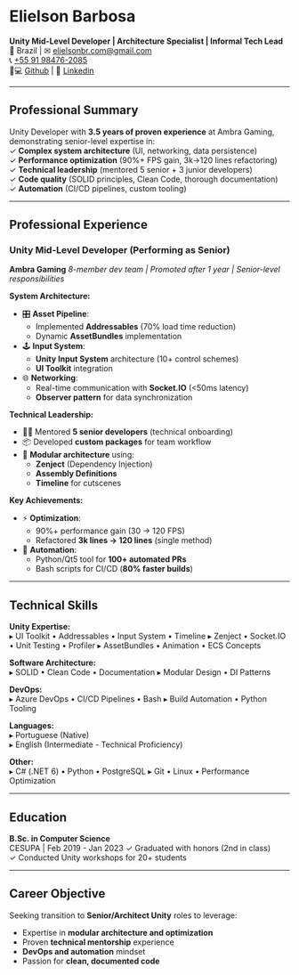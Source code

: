 # **Elielson Barbosa**  
**Unity Mid-Level Developer | Architecture Specialist | Informal Tech Lead**  
📍 Brazil | ✉ [elielsonbr.com@gmail.com](mailto:elielsonbr.com@gmail.com)  
📞 [+55 91 98476-2085](https://api.whatsapp.com/send/?phone=5591982350030)  
👨💻 [Github](https://github.com/Elielson68) | 👔 [Linkedin](https://www.linkedin.com/in/elielson-barbosa/)  

---

## **Professional Summary**  
Unity Developer with **3.5 years of proven experience** at Ambra Gaming, demonstrating senior-level expertise in:  
✓ **Complex system architecture** (UI, networking, data persistence)  
✓ **Performance optimization** (90%+ FPS gain, 3k→120 lines refactoring)  
✓ **Technical leadership** (mentored 5 senior + 3 junior developers)  
✓ **Code quality** (SOLID principles, Clean Code, thorough documentation)  
✓ **Automation** (CI/CD pipelines, custom tooling)  

---

## **Professional Experience**  

### **Unity Mid-Level Developer (Performing as Senior)**  
**Ambra Gaming**
*8-member dev team | Promoted after 1 year | Senior-level responsibilities*  

**System Architecture:**  
- 🎛️ **Asset Pipeline**:  
  - Implemented **Addressables** (70% load time reduction)  
  - Dynamic **AssetBundles** implementation
- 🕹️ **Input System**:  
  - **Unity Input System** architecture (10+ control schemes)  
  - **UI Toolkit** integration
- 🌐 **Networking**:  
  - Real-time communication with **Socket.IO** (<50ms latency)  
  - **Observer pattern** for data synchronization

**Technical Leadership:**  
- 👨🏫 Mentored **5 senior developers** (technical onboarding)  
- 📦 Developed **custom packages** for team workflow
- 🧩 **Modular architecture** using:  
  - **Zenject** (Dependency Injection)  
  - **Assembly Definitions**  
  - **Timeline** for cutscenes

**Key Achievements:**  
- ⚡ **Optimization**:  
  - 90%+ performance gain (30 → 120 FPS)  
  - Refactored **3k lines → 120 lines** (single method)  
- 🤖 **Automation**:  
  - Python/Qt5 tool for **100+ automated PRs**  
  - Bash scripts for CI/CD (**80% faster builds**)  

---

## **Technical Skills**  

**Unity Expertise:**  
▸ UI Toolkit • Addressables • Input System • Timeline
▸ Zenject • Socket.IO • Unit Testing • Profiler
▸ AssetBundles • Animation • ECS Concepts

**Software Architecture:**  
▸ SOLID • Clean Code • Documentation
▸ Modular Design • DI Patterns

**DevOps:**  
▸ Azure DevOps • CI/CD Pipelines • Bash
▸ Build Automation • Python Tooling

**Languages:**  
▸ Portuguese (Native)  
▸ English (Intermediate - Technical Proficiency)

**Other:**  
▸ C# (.NET 6) • Python • PostgreSQL
▸ Git • Linux • Performance Optimization

---

## **Education**  
**B.Sc. in Computer Science**  
CESUPA | Feb 2019 - Jan 2023
✓ Graduated with honors (2nd in class)  
✓ Conducted Unity workshops for 20+ students

---

## **Career Objective**  
Seeking transition to **Senior/Architect Unity** roles to leverage:  
- Expertise in **modular architecture and optimization**  
- Proven **technical mentorship** experience
- **DevOps and automation** mindset
- Passion for **clean, documented code**  